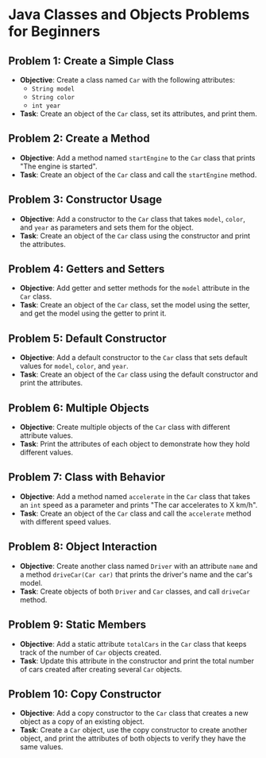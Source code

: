 # Java Classes and Objects Problems for Beginners

## Problem 1: Create a Simple Class

-    **Objective**: Create a class named `Car` with the following attributes:
     -    `String model`
     -    `String color`
     -    `int year`
-    **Task**: Create an object of the `Car` class, set its attributes, and
     print them.

## Problem 2: Create a Method

-    **Objective**: Add a method named `startEngine` to the `Car` class that
     prints "The engine is started".
-    **Task**: Create an object of the `Car` class and call the `startEngine`
     method.

## Problem 3: Constructor Usage

-    **Objective**: Add a constructor to the `Car` class that takes `model`,
     `color`, and `year` as parameters and sets them for the object.
-    **Task**: Create an object of the `Car` class using the constructor and
     print the attributes.

## Problem 4: Getters and Setters

-    **Objective**: Add getter and setter methods for the `model` attribute in
     the `Car` class.
-    **Task**: Create an object of the `Car` class, set the model using the
     setter, and get the model using the getter to print it.

## Problem 5: Default Constructor

-    **Objective**: Add a default constructor to the `Car` class that sets
     default values for `model`, `color`, and `year`.
-    **Task**: Create an object of the `Car` class using the default constructor
     and print the attributes.

## Problem 6: Multiple Objects

-    **Objective**: Create multiple objects of the `Car` class with different
     attribute values.
-    **Task**: Print the attributes of each object to demonstrate how they hold
     different values.

## Problem 7: Class with Behavior

-    **Objective**: Add a method named `accelerate` in the `Car` class that
     takes an `int` speed as a parameter and prints "The car accelerates to X
     km/h".
-    **Task**: Create an object of the `Car` class and call the `accelerate`
     method with different speed values.

## Problem 8: Object Interaction

-    **Objective**: Create another class named `Driver` with an attribute `name`
     and a method `driveCar(Car car)` that prints the driver's name and the
     car's model.
-    **Task**: Create objects of both `Driver` and `Car` classes, and call
     `driveCar` method.

## Problem 9: Static Members

-    **Objective**: Add a static attribute `totalCars` in the `Car` class that
     keeps track of the number of `Car` objects created.
-    **Task**: Update this attribute in the constructor and print the total
     number of cars created after creating several `Car` objects.

## Problem 10: Copy Constructor

-    **Objective**: Add a copy constructor to the `Car` class that creates a new
     object as a copy of an existing object.
-    **Task**: Create a `Car` object, use the copy constructor to create another
     object, and print the attributes of both objects to verify they have the
     same values.
